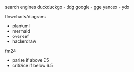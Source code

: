 search engines
  duckduckgo - ddg
  google - gge
  yandex - ydx

  flowcharts/diagrams
  - plantuml
  - mermaid
  - overleaf
  - hackerdraw

fm24
- parise if above 7.5
- critizice if below 6.5